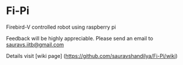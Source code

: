 # Fi-Pi
Firebird-V controlled robot using raspberry pi

Feedback will be highly appreciable. Please send an email to sauravs.iitb@gmail.com

Details visit [wiki page] (https://github.com/sauravshandilya/Fi-Pi/wiki)
